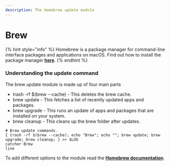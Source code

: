```yaml
---
description: The Homebrew update module
---
```


# Brew

{% hint style="info" %}
Homebrew is a package manager for command-line interface packages and applications on macOS. Find out how to install the package manager [**here**](../pre-install.md#install-homebrew-brew).
{% endhint %}

### Understanding the update command

The brew update module is made up of four main parts

* trash -rf $\(brew --cache\) - This deletes the brew cache.
* brew update - This fetches a list of recently updated apps and packages.
* brew upgrade - This runs an update of apps and packages that are installed on your system.
* brew cleanup - This cleans up the brew folder after updates.

```text
# Brew update commands.
{ trash -rf $(brew --cache); echo "Brew"; echo ""; brew update; brew upgrade; brew cleanup; } >> $LOG
catcher Brew
line
```

To add different options to the module read the [**Homebrew documentation**](https://docs.brew.sh/).

